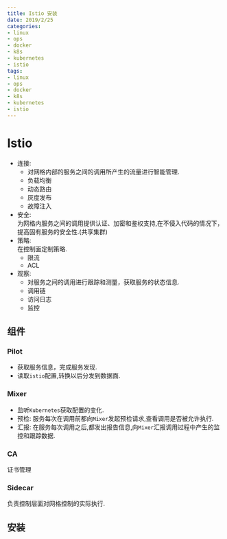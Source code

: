 ```yaml
---
title: Istio 安装
date: 2019/2/25
categories: 
- linux
- ops
- docker
- k8s
- kubernetes
- istio
tags: 
- linux
- ops
- docker
- k8s
- kubernetes
- istio
---
```

# Istio
- 连接:  
  * 对网格内部的服务之间的调用所产生的流量进行智能管理.
  * 负载均衡
  * 动态路由
  * 灰度发布
  * 故障注入
- 安全:  
  为网格内服务之间的调用提供认证、加密和鉴权支持,在不侵入代码的情况下，提高固有服务的安全性.(共享集群)
- 策略:  
  在控制面定制策略.
  * 限流
  * ACL
- 观察:  
  * 对服务之间的调用进行跟踪和测量，获取服务的状态信息.
  * 调用链
  * 访问日志
  * 监控
<!--more-->
## 组件
### Pilot
- 获取服务信息，完成服务发现.
- 读取`istio`配置,转换以后分发到数据面. 
### Mixer
- 监听`Kubernetes`获取配置的变化.
- 预检: 服务每次在调用前都向`Mixer`发起预检请求,查看调用是否被允许执行.
- 汇报: 在服务每次调用之后,都发出报告信息,向`Mixer`汇报调用过程中产生的监控和跟踪数据.
### CA
证书管理
### Sidecar
负责控制层面对网格控制的实际执行.

## 安装
